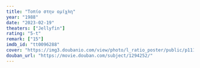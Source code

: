 ```yaml
---
title: "Τοπίο στην ομίχλη"
year: "1988"
date: "2023-02-19"
theaters: ["Jellyfin"]
rating: "5-t"
remark: ["15"]
imdb_id: "tt0096288"
cover: "https://img3.doubanio.com/view/photo/l_ratio_poster/public/p1117765592.jpg"
douban_url: "https://movie.douban.com/subject/1294252/"
---
```

